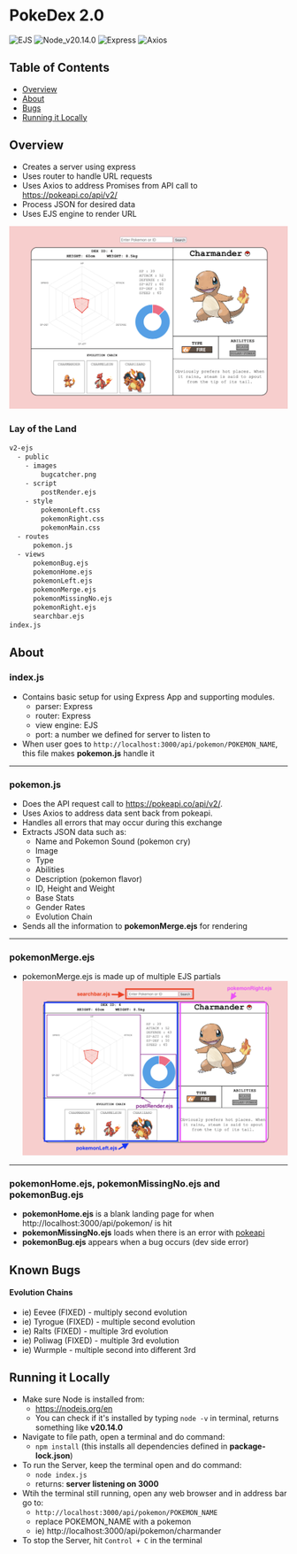 # PokeDex 2.0
![EJS](https://img.shields.io/badge/EJS-blue?logo=ejs&logoColor=white)
![Node_v20.14.0](https://img.shields.io/badge/Node_v20.14.0-green?logo=node.js&logoColor=white)
![Express](https://img.shields.io/badge/Express-%23404d59?logo=express&logoColor=%2361DAFB)
![Axios](https://img.shields.io/badge/Axios-purple?logo=axios)


## Table of Contents
- [Overview](#Overview)
- [About](#About)
- [Bugs](#Known-Bugs)
- [Running it Locally](#Running-it-Locally)

## Overview
- Creates a server using express
- Uses router to handle URL requests
- Uses Axios to address Promises from API call to https://pokeapi.co/api/v2/ 
- Process JSON for desired data 
- Uses EJS engine to render URL 

![preview](https://raw.githubusercontent.com/dongaCS/pokedex/main/v2-ejs/preview.png)

### Lay of the Land
```
v2-ejs
  - public
    - images
        bugcatcher.png
    - script
        postRender.ejs
    - style
        pokemonLeft.css
        pokemonRight.css
        pokemonMain.css
  - routes
      pokemon.js
  - views
      pokemonBug.ejs
      pokemonHome.ejs
      pokemonLeft.ejs
      pokemonMerge.ejs
      pokemonMissingNo.ejs
      pokemonRight.ejs
      searchbar.ejs
index.js
```

## About
### index.js
- Contains basic setup for using Express App and supporting modules.
  - parser: Express
  - router: Express
  - view engine: EJS
  - port: a number we defined for server to listen to 
- When user goes to `http://localhost:3000/api/pokemon/POKEMON_NAME`, this file makes **pokemon.js** handle it

---
### pokemon.js
- Does the API request call to https://pokeapi.co/api/v2/. 
- Uses Axios to address data sent back from pokeapi. 
- Handles all errors that may occur during this exchange
- Extracts JSON data such as:
  - Name and Pokemon Sound (pokemon cry)
  - Image
  - Type
  - Abilities
  - Description (pokemon flavor)
  - ID, Height and Weight
  - Base Stats
  - Gender Rates
  - Evolution Chain
- Sends all the information to **pokemonMerge.ejs** for rendering

---
### pokemonMerge.ejs
- pokemonMerge.ejs is made up of multiple EJS partials
![merge.png](https://raw.githubusercontent.com/dongaCS/pokedex/main/v2-ejs/merge.png)

---
### pokemonHome.ejs, pokemonMissingNo.ejs and pokemonBug.ejs
- **pokemonHome.ejs** is a blank landing page for when http://localhost:3000/api/pokemon/ is hit 
- **pokemonMissingNo.ejs** loads when there is an error with [pokeapi](https://pokeapi.co/api/v2/)
- **pokemonBug.ejs** appears when a bug occurs (dev side error)

## Known Bugs
#### Evolution Chains
- ie) Eevee (FIXED) - multiply second evolution
- ie) Tyrogue (FIXED) - multiple second evolution
- ie) Ralts (FIXED) - multiple 3rd evolution
- ie) Poliwag (FIXED) - multiple 3rd evolution 
- ie) Wurmple - multiple second into different 3rd

## Running it Locally
- Make sure Node is installed from: 
  - https://nodejs.org/en
  - You can check if it's installed by typing `node -v` in terminal, returns something like  **v20.14.0**
- Navigate to file path, open a terminal and do command: 
  - `npm install` (this installs all dependencies defined in __package-lock.json__)
-  To run the Server, keep the terminal open and do command: 
   -  `node index.js`
   -  returns: **server listening on 3000**
- Wtih the terminal still running, open any web browser and in address bar go to:
  - `http://localhost:3000/api/pokemon/POKEMON_NAME`
  - replace POKEMON_NAME with a pokemon 
  - ie) http://localhost:3000/api/pokemon/charmander
- To stop the Server, hit `Control + C` in the terminal
